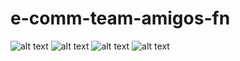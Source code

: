 # e-comm-team-amigos-fn
![ alt text ](https://img.shields.io/badge/Node.js-APIs-339933?style=for-the-badge&logo=Node.js)
![ alt text ](https://img.shields.io/badge/React-implementation-#61DAFB?style=for-the-badge&logo=React)
![ alt text ](https://img.shields.io/badge/Node.js-APIs-339933?style=for-the-badge&logo=Node.js)
![ alt text ](https://img.shields.io/badge/Node.js-APIs-339933?style=for-the-badge&logo=Node.js)

